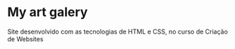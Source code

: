# My art galery
Site desenvolvido com as tecnologias de HTML e CSS, no curso de Criação de Websites
